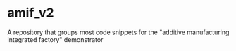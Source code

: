 # amif_v2
A repository that groups most code snippets for the "additive manufacturing integrated factory" demonstrator
